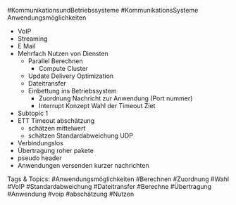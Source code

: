  #KommunikationsundBetriebssysteme #KommunikationsSysteme Anwendungsmöglichkeiten
  - VoIP
  - Streaming
  - E Mail
  - Mehrfach Nutzen von Diensten
    - Parallel Berechnen
      - Compute Cluster 
    - Update Delivery Optimization
    - Dateitransfer
    - Einbettung ins Betriebssystem 
      - Zuordnung Nachricht zur Anwendung (Port nummer)
      - Interrupt Konzept
 Wahl der Timeout Ziet
  - Subtopic 1
  - ETT Timeout abschätzung
    - schätzen mittelwert
    - schätzen Standardabweichung
 UDP
  - Verbindungslos
  - Übertragung roher pakete
  - pseudo header
  - Anwendungen versenden kurzer nachrichten

   Tags & Topics:
   #Anwendungsmöglichkeiten
   #Berechnen
   #Zuordnung
   #Wahl
   #VoIP
   #Standardabweichung
   #Dateitransfer
   #Berechne
   #Übertragung
   #Anwendung
   #voip
   #abschätzung
   #Nutzen